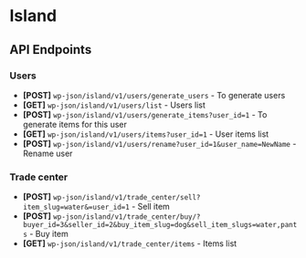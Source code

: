 
# Island

## API Endpoints

### Users

- **[POST]** `wp-json/island/v1/users/generate_users` - To generate users
- **[GET]** `wp-json/island/v1/users/list` - Users list
- **[POST]** `wp-json/island/v1/users/generate_items?user_id=1` - To generate items for this user
- **[GET]** `wp-json/island/v1/users/items?user_id=1` - User items list
- **[POST]** `wp-json/island/v1/users/rename?user_id=1&user_name=NewName` - Rename user

### Trade center

- **[POST]** `wp-json/island/v1/trade_center/sell?item_slug=water&=user_id=1` - Sell item
- **[POST]** `wp-json/island/v1/trade_center/buy/?buyer_id=3&seller_id=2&buy_item_slug=dog&sell_item_slugs=water,pants` - Buy item
- **[GET]** `wp-json/island/v1/trade_center/items` - Items list
